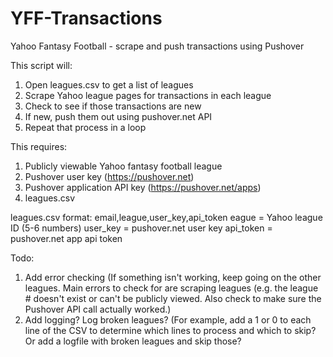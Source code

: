 # YFF-Transactions
Yahoo Fantasy Football - scrape and push transactions using Pushover

This script will:
1. Open leagues.csv to get a list of leagues
2. Scrape Yahoo league pages for transactions in each league
3. Check to see if those transactions are new
4. If new, push them out using pushover.net API
5. Repeat that process in a loop

This requires:
1. Publicly viewable Yahoo fantasy football league
2. Pushover user key (https://pushover.net)
3. Pushover application API key (https://pushover.net/apps)
4. leagues.csv

leagues.csv format:
email,league,user_key,api_token
eague = Yahoo league ID (5-6 numbers)
user_key = pushover.net user key
api_token = pushover.net app api token

Todo:
1. Add error checking (If something isn't working, keep going on the other leagues. Main errors to check for are scraping leagues (e.g. the league # doesn't exist or can't be publicly viewed.  Also check to make sure the Pushover API call actually worked.)
2. Add logging?  Log broken leagues? (For example, add a 1 or 0 to each line of the CSV to determine which lines to process and which to skip?  Or add a logfile with broken leagues and skip those?
